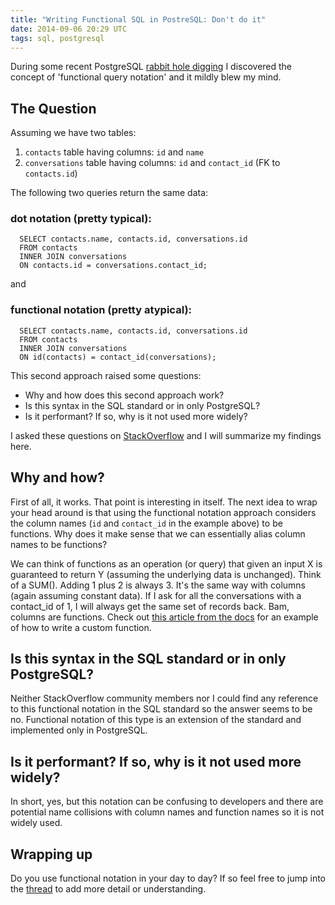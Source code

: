 ```yaml
---
title: "Writing Functional SQL in PostreSQL: Don't do it"
date: 2014-09-06 20:29 UTC
tags: sql, postgresql
---
```


During some recent PostgreSQL [rabbit hole
digging](http://ledgersmbdev.blogspot.com/2014/08/math-and-sql-part-1-introduction.html)
I discovered the concept of 'functional query notation' and it mildly blew my
mind.

## The Question

Assuming we have two tables:

  1. `contacts` table having columns: `id` and `name`
  2. `conversations` table having columns: `id` and `contact_id` (FK to `contacts.id`)

The following two queries return the same data:

### dot notation (pretty typical):

```
  SELECT contacts.name, contacts.id, conversations.id
  FROM contacts
  INNER JOIN conversations
  ON contacts.id = conversations.contact_id;
```

and

### functional notation (pretty atypical):

```
  SELECT contacts.name, contacts.id, conversations.id
  FROM contacts
  INNER JOIN conversations
  ON id(contacts) = contact_id(conversations);
```

This second approach raised some questions:

  * Why and how does this second approach work?
  * Is this syntax in the SQL standard or in only PostgreSQL?
  * Is it performant? If so, why is it not used more widely?

I asked these questions on
[StackOverflow](http://stackoverflow.com/questions/25396772/using-functional-notation-in-postgresql-queries-instead-of-dot-notation)
and I will summarize my findings here.

## Why and how?

First of all, it works. That point is interesting in itself. The next idea to
wrap your head around is that using the functional notation approach considers
the column names (`id` and `contact_id` in the example above) to be functions.
Why does it make sense that we can essentially alias column names to be
functions?

We can think of functions as an operation (or query) that given an
input X is guaranteed to return Y (assuming the underlying data is unchanged).
Think of a SUM(). Adding 1 plus 2 is always 3. It's the same way with columns
(again assuming constant data). If I ask for all the conversations with a
contact_id of 1, I will always get the same set of records back. Bam, columns
are functions. Check out [this article from the
docs](http://www.postgresql.org/docs/current/interactive/xfunc-sql.html#XFUNC-SQL-COMPOSITE-FUNCTIONS)
for an example of how to write a custom function.

## Is this syntax in the SQL standard or in only PostgreSQL?

Neither StackOverflow community members nor I could find any reference to this
functional notation in the SQL standard so the answer seems to be no.
Functional notation of this type is an extension of the standard and
implemented only in PostgreSQL.

## Is it performant? If so, why is it not used more widely?

In short, yes, but this notation can be confusing to developers and there are
potential name collisions with column names and function names so it is not
widely used.

## Wrapping up

Do you use functional notation in your day to day? If so feel
free to jump into the
[thread](http://stackoverflow.com/questions/25396772/using-functional-notation-in-postgresql-queries-instead-of-dot-notation)
to add more detail or understanding.
